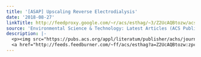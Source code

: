 ```yaml
---
title: '[ASAP] Upscaling Reverse Electrodialysis'
date: '2018-08-27'
linkTitle: http://feedproxy.google.com/~r/acs/esthag/~3/Z2UcAQBtozw/acs.est.8b01886
source: 'Environmental Science & Technology: Latest Articles (ACS Publications)'
description: |-
  <p><img src="https://pubs.acs.org/appl/literatum/publisher/achs/journals/content/esthag/0/esthag.ahead-of-print/acs.est.8b01886/20180825/images/medium/es-2018-01886b_0006.gif" alt="TOC Graphic"/></p><div><cite>Environmental Science & Technology</cite></div><div>DOI: 10.1021/acs.est.8b01886</div><div class="feedflare">
  <a href="http://feeds.feedburner.com/~ff/acs/esthag?a=Z2UcAQBtozw:zpcNA00cg-s:yIl2AUoC8zA"><img src="http://feeds.feedburner.com/~ff/acs/esthag?d=yIl2AUoC8zA" border="0"></img></a>
---
```

